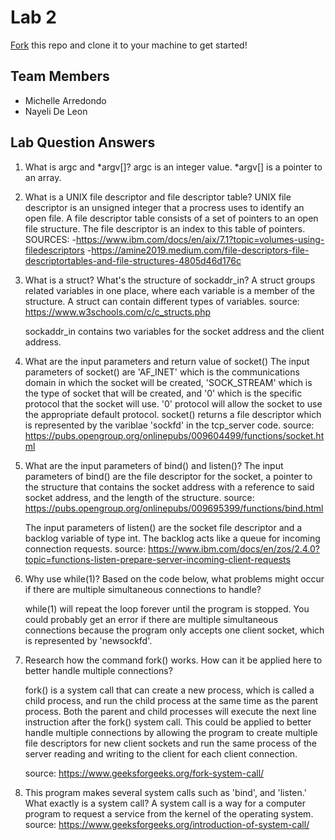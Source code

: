 # Lab 2
[Fork](https://docs.github.com/en/get-started/quickstart/fork-a-repo) this repo and clone it to your machine to get started!

## Team Members
- Michelle Arredondo
- Nayeli De Leon

## Lab Question Answers

1. What is argc and *argv[]?
	argc is an integer value. *argv[] is a pointer to an array. 
	
2. What is a UNIX file descriptor and file descriptor table?
	UNIX file descriptor is an unsigned integer that a procress uses to identify an open file. A file descriptor table consists of a set of pointers to an open file structure. The file descriptor is an index to this table of pointers.
	SOURCES:
	-https://www.ibm.com/docs/en/aix/7.1?topic=volumes-using-filedescriptors 
	-https://amine2019.medium.com/file-descriptors-file-descriptortables-and-file-structures-4805d46d176c 
	
3. What is a struct? What's the structure of sockaddr_in?
	A struct groups related variables in one place, where each variable is a member of the structure. A struct can contain different types of variables.
	source: https://www.w3schools.com/c/c_structs.php 
	
	sockaddr_in contains two variables for the socket address and the client address. 

4. What are the input parameters and return value of socket()
	The input parameters of socket() are 'AF_INET' which is the communications domain in which the socket will be created, 'SOCK_STREAM' which is the type of socket that will be created, and '0' which is the specific protocol that the socket will use. '0' protocol will allow the socket to use the appropriate default protocol. socket() returns a file descriptor which is represented by the variblae 'sockfd' in the tcp_server code. 
	source: https://pubs.opengroup.org/onlinepubs/009604499/functions/socket.html

5. What are the input parameters of bind() and listen()?
	The input parameters of bind() are the file descriptor for the socket, a pointer to the structure that contains the socket address with a reference to said socket address, and the length of the structure.
	source: https://pubs.opengroup.org/onlinepubs/009695399/functions/bind.html 
	
	The input parameters of listen() are the socket file descriptor and a backlog variable of type int. The backlog acts like a queue for incoming connection requests. 
	source: https://www.ibm.com/docs/en/zos/2.4.0?topic=functions-listen-prepare-server-incoming-client-requests

6. Why use while(1)? Based on the code below, what problems might occur if there are multiple simultaneous connections to handle?

	while(1) will repeat the loop forever until the program is stopped. You could probably get an error if there are multiple simultaneous connections because the program only accepts one client socket, which is represented by 'newsockfd'. 

7. Research how the command fork() works. How can it be applied here to better handle multiple connections?

	fork() is a system call that can create a new process, which is called a child process, and run the child process at the same time as the parent process. Both the parent and child processes will execute the next line instruction after the fork() system call. This could be applied to better handle multiple connections by allowing the program to create multiple file descriptors for new client sockets and run the same process of the server reading and writing to the client for each client connection. 
	
	source: https://www.geeksforgeeks.org/fork-system-call/ 

8. This program makes several system calls such as 'bind', and 'listen.' What exactly is a system call?
	A system call is a way for a computer program to request a service from the kernel of the operating system. 
	source: https://www.geeksforgeeks.org/introduction-of-system-call/ 
